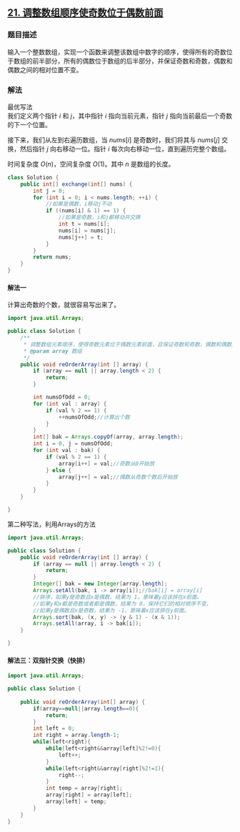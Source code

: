 ## [21. 调整数组顺序使奇数位于偶数前面](https://leetcode.cn/problems/diao-zheng-shu-zu-shun-xu-shi-qi-shu-wei-yu-ou-shu-qian-mian-lcof/)

### 题目描述

输入一个整数数组，实现一个函数来调整该数组中数字的顺序，使得所有的奇数位于数组的前半部分，所有的偶数位于数组的后半部分，并保证奇数和奇数，偶数和偶数之间的相对位置不变。

### 解法
最优写法<br>
我们定义两个指针 $i$ 和 $j$，其中指针 $i$ 指向当前元素，指针 $j$ 指向当前最后一个奇数的下一个位置。

接下来，我们从左到右遍历数组，当 $nums[i]$ 是奇数时，我们将其与 $nums[j]$ 交换，然后指针 $j$ 向右移动一位。指针 $i$ 每次向右移动一位，直到遍历完整个数组。

时间复杂度 $O(n)$，空间复杂度 $O(1)$。其中 $n$ 是数组的长度。
```java
class Solution {
    public int[] exchange(int[] nums) {
        int j = 0;
        for (int i = 0; i < nums.length; ++i) {
            //如果是偶数，i移动j不动
            if ((nums[i] & 1) == 1) {
                //如果是奇数，i和j都移动并交换
                int t = nums[i];
                nums[i] = nums[j];
                nums[j++] = t;
            }
        }
        return nums;
    }
}
```

#### 解法一

计算出奇数的个数，就很容易写出来了。

```java
import java.util.Arrays;

public class Solution {
    /**
     * 调整数组元素顺序，使得奇数元素位于偶数元素前面，且保证奇数和奇数，偶数和偶数之间的相对位置不变。
     * @param array 数组
     */
    public void reOrderArray(int [] array) {
        if (array == null || array.length < 2) {
            return;
        }

        int numsOfOdd = 0;
        for (int val : array) {
            if (val % 2 == 1) {
                ++numsOfOdd;//计算出个数
            }
        }
        int[] bak = Arrays.copyOf(array, array.length);
        int i = 0, j = numsOfOdd;
        for (int val : bak) {
            if (val % 2 == 1) {
                array[i++] = val;//奇数从0开始放
            } else {
                array[j++] = val;//偶数从奇数个数后开始放
            }
        }
    }

}
```

第二种写法，利用Arrays的方法

```java
import java.util.Arrays;

public class Solution {
    public void reOrderArray(int [] array) {
        if (array == null || array.length < 2) {
            return;
        }
        Integer[] bak = new Integer[array.length];
        Arrays.setAll(bak, i -> array[i]);//bak[i] = array[i]
        //排序，如果y是奇数且x是偶数，结果为 1，意味着y应该排在x前面。
        //如果y和x都是奇数或者都是偶数，结果为 0，保持它们的相对顺序不变。
        //如果y是偶数且x是奇数，结果为 -1，意味着x应该排在y前面。
        Arrays.sort(bak, (x, y) -> (y & 1) - (x & 1));
        Arrays.setAll(array, i -> bak[i]);
    }

}
```

#### 解法三：双指针交换（快排）

```java
import java.util.Arrays;

public class Solution {
    
    public void reOrderArray(int[] array) {
        if(array==null||array.length==0){
            return;
        }
        int left = 0;
        int right = array.length-1;
        while(left<right){
            while(left<right&&array[left]%2!=0){
                left++;
            }
            while(left<right&&array[right]%2!=1){
                right--;
            }
            int temp = array[right];
            array[right] = array[left];
            array[left] = temp;
        }
    }
}
```
